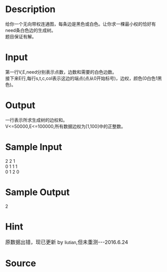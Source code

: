 
# Description

<div class="content"><div>给你一个无向带权连通图，每条边是黑色或白色。让你求一棵最小权的恰好有need条白色边的生成树。</div>
<div>题目保证有解。</div>
<p></p></div>

# Input

<div class="content"><div>第一行V,E,need分别表示点数，边数和需要的白色边数。</div>
<div>接下来E行,每行s,t,c,col表示这边的端点(点从0开始标号)，边权，颜色(0白色1黑色)。</div>
<p></p></div>

# Output

<div class="content"><div>一行表示所求生成树的边权和。</div>
<div>V&lt;=50000,E&lt;=100000,所有数据边权为[1,100]中的正整数。</div>
<p></p>
<p></p></div>

# Sample Input

<div class="content"><span class="sampledata">2 2 1<br/>
0 1 1 1<br/>
0 1 2 0</span></div>

# Sample Output

<div class="content"><span class="sampledata">2</span></div>

# Hint

<div class="content"><p></p><p><font size="3">原数据出错，现已更新 by </font><span style="font-family: Helvetica, &#39;Microsoft Yahei&#39;, verdana; font-size: 14px; line-height: 15.549334526062px;">liutian</span><span style="font-size: medium;">,但未重测---2016.6.24</span></p><p></p></div>

# Source

<div class="content"><p><a href="problemset.php?search="></a></p></div>

